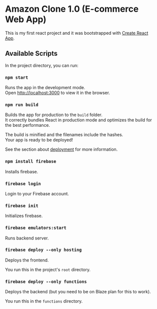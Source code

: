 # Amazon Clone 1.0 (E-commerce Web App)

This is my first react project and it was bootstrapped with [Create React App](https://github.com/facebook/create-react-app).

## Available Scripts

In the project directory, you can run:

### `npm start`

Runs the app in the development mode.\
Open [http://localhost:3000](http://localhost:3000) to view it in the browser.


### `npm run build`

Builds the app for production to the `build` folder.\
It correctly bundles React in production mode and optimizes the build for the best performance.

The build is minified and the filenames include the hashes.\
Your app is ready to be deployed!

See the section about [deployment](https://facebook.github.io/create-react-app/docs/deployment) for more information.


### `npm install firebase`

Installs firebase.


### `firebase login`

Login to your Firebase account.


### `firebase init`

Initializes firebase.


### `firebase emulators:start`

Runs backend server.


### `firebase deploy --only hosting`

Deploys the frontend.

You run this in the project's `root` directory.


### `firebase deploy --only functions`

Deploys the backend (but you need to be on Blaze plan for this to work).

You run this in the `functions` directory.



